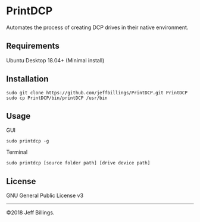 # PrintDCP
Automates the process of creating DCP drives in their native environment.

## Requirements
Ubuntu Desktop 18.04+ (Minimal install)

## Installation
```
sudo git clone https://github.com/jeffbillings/PrintDCP.git PrintDCP
sudo cp PrintDCP/bin/printDCP /usr/bin
```

## Usage
GUI
```
sudo printdcp -g
```

Terminal
```
sudo printdcp [source folder path] [drive device path]
```

## License
GNU General Public License v3

---

©2018 Jeff Billings.
